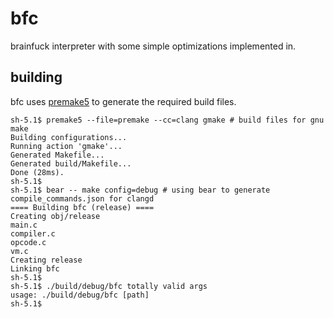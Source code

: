 # bfc

brainfuck interpreter with some simple optimizations implemented in.

## building

bfc uses [premake5](https://premake.github.io/) to generate the required build files.

```
sh-5.1$ premake5 --file=premake --cc=clang gmake # build files for gnu make
Building configurations...
Running action 'gmake'...
Generated Makefile...
Generated build/Makefile...
Done (28ms).
sh-5.1$
sh-5.1$ bear -- make config=debug # using bear to generate compile_commands.json for clangd
==== Building bfc (release) ====
Creating obj/release
main.c
compiler.c
opcode.c
vm.c
Creating release
Linking bfc
sh-5.1$
sh-5.1$ ./build/debug/bfc totally valid args
usage: ./build/debug/bfc [path]
sh-5.1$
```
